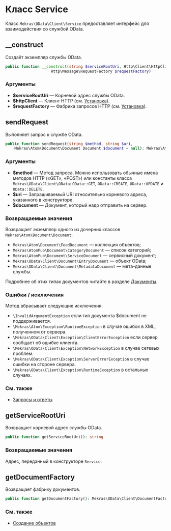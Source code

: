 # Класс Service

Класс `Mekras\OData\Client\Service` предоставляет интерфейс для взаимодействия со службой OData.

## __construct

Создаёт экземпляр службы OData.

```php
public function __construct(string $serviceRootUri, Http\Client\HttpClient $httpClient,
                    Http\Message\RequestFactory $requestFactory)
```

### Аргументы

- **$serviceRootUri** — Корневой адрес службы OData.
- **$httpClient** — Клиент HTTP (см. [Установка](install.ru.md)).
- **$requestFactory** — Фабрика запросов HTTP (см. [Установка](install.ru.md)).


## sendRequest

Выполняет запрос к службе OData.

```php
public function sendRequest(string $method, string $uri,
    Mekras\Atom\Document\Document Document $document = null): Mekras\Atom\Document\Document
```

### Аргументы

- **$method** — Метод запроса. Можно использовать обычные имена методов HTTP («GET», «POST») или
  константы класса `Mekras\OData\Client\OData`: `OData::GET`, `OData::CREATE`, `OData::UPDATE` и
  `OData::DELETE`.
- **$uri** — Запрашиваемый URI относительно корневого адреса, указанного в конструкторе.
- **$document** — Документ, который надо отправить на сервер.

### Возвращаемые значения

Возвращает экземпляр одного из дочерних классов `Mekras\Atom\Document\Document`:

- `Mekras\Atom\Document\FeedDocument` — коллекция объектов;
- `Mekras\AtomPub\Document\CategoryDocument` — список категорий;
- `Mekras\AtomPub\Document\ServiceDocument` — сервисный документ;
- `Mekras\OData\Client\Document\EntryDocument` — объект OData;
- `Mekras\OData\Client\Document\MetadataDocument` — мета-данные службы.

Подробнее об этих типах документов читайте в разделе [Документы](documents.ru.md).

### Ошибки / исключения

Метод вбрасывает следующие исключения.

- `\InvalidArgumentException` если тип документа $document не поддерживается.
- `\Mekras\Atom\Exception\RuntimeException` в случае ошибок в XML, полученном от сервера.
- `\Mekras\OData\Client\Exception\ClientErrorException` если сервер сообщает об ошибке клиента.
- `\Mekras\OData\Client\Exception\NetworkException` в случае сетевых проблем.
- `\Mekras\OData\Client\Exception\ServerErrorException` в случае ошибки на стороне сервера.
- `\Mekras\OData\Client\Exception\RuntimeException` в остальных случаях.

### См. также

- [Запросы и ответы](requests.ru.md)


## getServiceRootUri

Возвращает корневой адрес службы OData.

```php
public function getServiceRootUri(): string
```

### Возвращаемые значения

Адрес, переданный в конструкторе `Service`.


## getDocumentFactory

Возвращает фабрику документов.

```php
public function getDocumentFactory(): Mekras\OData\Client\DocumentFactory
```

### См. также

- [Создание объектов](create.ru.md)

